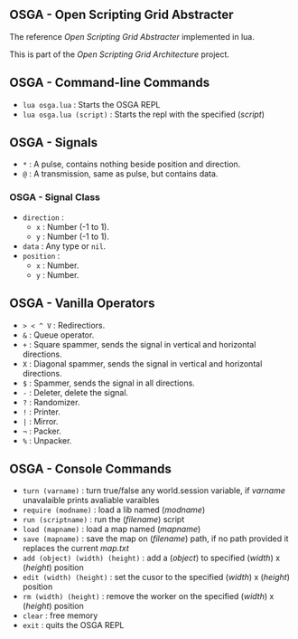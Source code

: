 ## OSGA - Open Scripting Grid Abstracter

The reference _Open Scripting Grid Abstracter_ implemented in lua.

This is part of the _Open Scripting Grid Architecture_ project.

## OSGA - Command-line Commands

- `lua osga.lua` : Starts the OSGA REPL
- `lua osga.lua (script)` : Starts the repl with the specified (_script_)

## OSGA - Signals

- `*` : A pulse, contains nothing beside position and direction.
- `@` : A transmission, same as pulse, but contains data.

### OSGA - Signal Class

- `direction` : 
  - `x` : Number (-1 to 1).
  - `y` : Number (-1 to 1).
- `data` : Any type or `nil`.
- `position` :
  - `x` : Number.
  - `y` : Number.

## OSGA - Vanilla Operators

- `> < ^ V` : Redirectiors.
- `&` : Queue operator.
- `+` : Square spammer, sends the signal in vertical and horizontal directions.
- `X` : Diagonal spammer, sends the signal in vertical and horizontal directions.
- `$` : Spammer, sends the signal in all directions.
- `-` : Deleter, delete the signal.
- `?` : Randomizer.
- `!` : Printer.
- `|` : Mirror.
- `¬` : Packer.
- `%` : Unpacker.

## OSGA - Console Commands

- `turn (varname)` : turn true/false any world.session variable, if _varname_ unavalaible prints avaliable varaibles
- `require (modname)` : load a lib named (_modname_)
- `run (scriptname)` : run the (_filename_) script
- `load (mapname)` : load a map named (_mapname_)
- `save (mapname)` : save the map on (_filename_) path, if no path provided it replaces the current _map.txt_
- `add (object) (width) (height)` :  add a (_object_) to specified (_width_) x (_height_) position
- `edit (width) (height)` : set the cusor to the specified (_width_) x (_height_) position
- `rm (width) (height)` : remove the worker on the specified (_width_) x (_height_) position
- `clear` : free memory
- `exit` : quits the OSGA REPL
